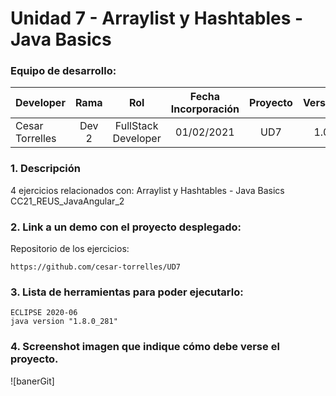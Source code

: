 # Unidad 7 -  Arraylist y Hashtables - Java Basics

### Equipo de desarrollo:

| Developer | Rama | Rol | Fecha Incorporación | Proyecto | Versión |
| --- | :---:  | :---:  | :---:  | :---: | :---:  |
| Cesar Torrelles | Dev 2 | FullStack Developer | 01/02/2021 | UD7  | 1.0  | 


### 1. Descripción

4 ejercicios  relacionados con:
Arraylist y Hashtables - Java Basics
CC21_REUS_JavaAngular_2

###  2. Link a un demo con el proyecto desplegado:

Repositorio de los ejercicios:
```
https://github.com/cesar-torrelles/UD7
```
###   3. Lista de herramientas para poder ejecutarlo:
```
ECLIPSE 2020-06
java version "1.8.0_281"
```
###  4. Screenshot imagen que indique cómo debe verse el proyecto.
![banerGit]
